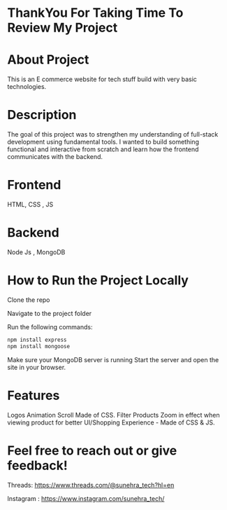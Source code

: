 # ThankYou For Taking Time To Review My Project

# About Project
This is an E commerce website for tech stuff build with very basic technologies.

# Description
The goal of this project was to strengthen my understanding of full-stack development using fundamental tools. I wanted to build something functional and interactive from scratch and learn how the frontend communicates with the backend.

# Frontend
HTML, CSS , JS

# Backend
Node Js , MongoDB

#  How to Run the Project Locally
Clone the repo

Navigate to the project folder

Run the following commands:

```bash
npm install express
npm install mongoose 
```

Make sure your MongoDB server is running
Start the server and open the site in your browser.

# Features
Logos Animation Scroll Made of CSS.
Filter Products
Zoom in effect when viewing product for better UI/Shopping Experience - Made of CSS & JS.

# Feel free to reach out or give feedback!
Threads:
https://www.threads.com/@sunehra_tech?hl=en

Instagram :
https://www.instagram.com/sunehra_tech/

